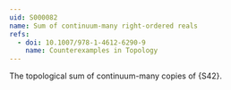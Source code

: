 ```yaml
---
uid: S000082
name: Sum of continuum-many right-ordered reals
refs:
  - doi: 10.1007/978-1-4612-6290-9 
    name: Counterexamples in Topology
---
```


The topological sum of continuum-many copies of {S42}.
